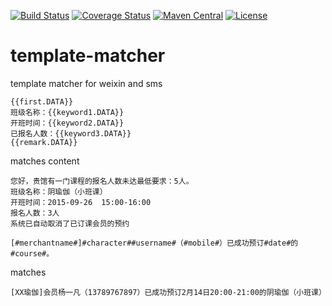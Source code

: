 [![Build Status](https://travis-ci.org/bingoohuang/template-matcher.svg?branch=master)](https://travis-ci.org/bingoohuang/template-matcher)
[![Coverage Status](https://coveralls.io/repos/github/bingoohuang/template-matcher/badge.svg?branch=master)](https://coveralls.io/github/bingoohuang/template-matcher?branch=master)
[![Maven Central](https://maven-badges.herokuapp.com/maven-central/com.github.bingoohuang/template-matcher/badge.svg?style=flat-square)](https://maven-badges.herokuapp.com/maven-central/com.github.bingoohuang/template-matcher/)
[![License](http://img.shields.io/:license-apache-brightgreen.svg)](http://www.apache.org/licenses/LICENSE-2.0.html)

# template-matcher
template matcher for weixin and sms

```
{{first.DATA}}
班级名称：{{keyword1.DATA}}
开班时间：{{keyword2.DATA}}
已报名人数：{{keyword3.DATA}}
{{remark.DATA}}
```
matches content
```
您好，贵馆有一门课程的报名人数未达最低要求：5人。
班级名称：阴瑜伽（小班课）
开班时间：2015-09-26  15:00-16:00
报名人数：3人
系统已自动取消了已订课会员的预约
```


```
[#merchantname#]#character##username#（#mobile#）已成功预订#date#的#course#。
```
matches

```
[XX瑜伽]会员杨一凡（13789767897）已成功预订2月14日20:00-21:00的阴瑜伽（小班课）
```